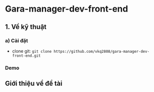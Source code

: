 # Gara-manager-dev-front-end
## 1. Về kỹ thuật
### a) Cài đặt
- clone git: `git clone https://github.com/vkq2808/gara-manager-dev-front-end.git`

### Demo
## Giới thiệu về đề tài